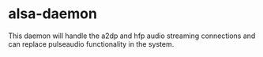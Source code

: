 alsa-daemon
===========

This daemon will handle the a2dp and hfp audio streaming connections and can replace pulseaudio functionality in the system.
